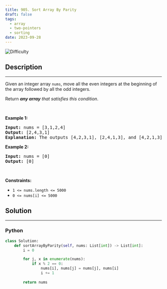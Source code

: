 ```yaml
---
title: 905. Sort Array By Parity
draft: false
tags: 
  - array
  - two-pointers
  - sorting
date: 2023-09-28
---
```


![Difficulty](https://img.shields.io/badge/Difficulty-Easy-blue.svg)

## Description

---
<p>Given an integer array <code>nums</code>, move all the even integers at the beginning of the array followed by all the odd integers.</p>

<p>Return <em><strong>any array</strong> that satisfies this condition</em>.</p>

<p>&nbsp;</p>
<p><strong class="example">Example 1:</strong></p>

<pre>
<strong>Input:</strong> nums = [3,1,2,4]
<strong>Output:</strong> [2,4,3,1]
<strong>Explanation:</strong> The outputs [4,2,3,1], [2,4,1,3], and [4,2,1,3] would also be accepted.
</pre>

<p><strong class="example">Example 2:</strong></p>

<pre>
<strong>Input:</strong> nums = [0]
<strong>Output:</strong> [0]
</pre>

<p>&nbsp;</p>
<p><strong>Constraints:</strong></p>

<ul>
	<li><code>1 &lt;= nums.length &lt;= 5000</code></li>
	<li><code>0 &lt;= nums[i] &lt;= 5000</code></li>
</ul>


## Solution

---
### Python
``` py title='sort-array-by-parity'
class Solution:
    def sortArrayByParity(self, nums: List[int]) -> List[int]:
        i = 0

        for j, x in enumerate(nums):
            if x % 2 == 0:
                nums[i], nums[j] = nums[j], nums[i]
                i += 1
        
        return nums

```

